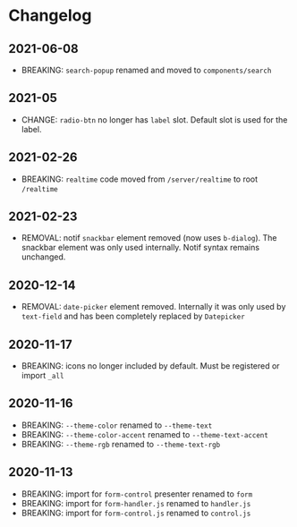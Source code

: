 # Changelog

## 2021-06-08
- BREAKING: `search-popup` renamed and moved to `components/search`

## 2021-05
- CHANGE: `radio-btn` no longer has `label` slot. Default slot is used for the label.

## 2021-02-26
- BREAKING: `realtime` code moved from `/server/realtime` to root `/realtime`

## 2021-02-23
- REMOVAL: notif `snackbar` element removed (now uses `b-dialog`). The snackbar element was only used internally. Notif syntax remains unchanged.

## 2020-12-14
- REMOVAL: `date-picker` element removed. Internally it was only used by `text-field` and has been completely replaced by `Datepicker`

## 2020-11-17
- BREAKING: icons no longer included by default. Must be registered or import `_all`

## 2020-11-16
- BREAKING: `--theme-color` renamed to `--theme-text`
- BREAKING: `--theme-color-accent` renamed to `--theme-text-accent`
- BREAKING: `--theme-rgb` renamed to `--theme-text-rgb`

## 2020-11-13
- BREAKING: import for `form-control` presenter renamed to `form`
- BREAKING: import for `form-handler.js` renamed to `handler.js`
- BREAKING: import for `form-control.js` renamed to `control.js`